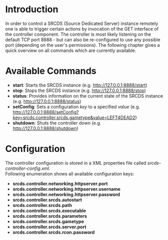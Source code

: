 # Introduction #

In order to control a SRCDS (Source Dedicated Server) instance remotely one is able to trigger certain actions by invocation of the GET interface of the controller component.
The controller is most likely listening on the default TCP port 8888 - but can also be re-configured to use any possible port (depending on the user's permissions).
The following chapter gives a quick overview on all commands which are currently available.

# Available Commands #

  * **start**: Starts the SRCDS instance (e.g. http://127.0.0.1:8888/start)
  * **stop**: Stops the SRCDS instance (e.g. http://127.0.0.1:8888/stop)
  * **status**: Provides information on the current state of the SRCDS instance (e.g. http://127.0.0.1:8888/status)
  * **setConfig**: Sets a configuration _key_ to a specified _value_ (e.g. http://127.0.0.1:8888/setConfig?key=srcds.controller.srcds.gametype&value=LEFT4DEAD2)
  * **shutdown**: Shuts the controller down (e.g. http://127.0.0.1:8888/shutdown)

# Configuration #

The controller configuration is stored in a XML properties file called _srcds-controller-config.xml_.<br />
Following enumeration shows all available configuration keys:

  * **srcds.controller.networking.httpserver.port**
  * **srcds.controller.networking.httpserver.username**
  * **srcds.controller.networking.httpserver.password**
  * **srcds.controller.srcds.autostart**
  * **srcds.controller.srcds.path**
  * **srcds.controller.srcds.executable**
  * **srcds.controller.srcds.parameters**
  * **srcds.controller.srcds.gametype**
  * **srcds.controller.srcds.server.port**
  * **srcds.controller.srcds.rcon.password**
